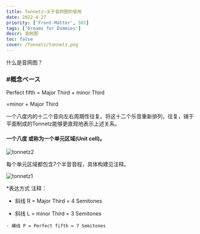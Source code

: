 ```yaml
---
title: Tonnetz—关于音网图的使用
date: 2022-4-27
priority: ['Front-Matter', 501]
tags: ['Dreams for Dummies']
descr: 音网图
toc: false
cover: /Tonnetz/tonnetz.png
---
```


什么是音网图？

### #概念ベース

Perfect fifth = Major Third + minor Third

  =minor + Major Third

一个八度内的十二个音向左右周期性往复。将这十二个乐音重新排列，往复，铺于平面制成的Tonnetz能够更直观地表示上述关系。

#### 一个八度 或称为一个单元区域(Unit cell)。


![tonnetz2](/Tonnetz/tonnetz2.png)

每个单元区域都包含7个半音音程，具体构建见注释。

![tonnetz1](/Tonnetz/tonnetz1.png)

*表达方式 注释：

  - 斜线 R = Major Third = 4 Semitones

   - 斜线 L = minor Third = 3 Semitones

    - 横线 P = Perfect fifth = 7 Semitones



